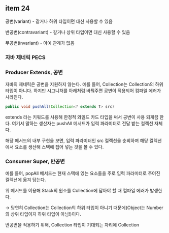 ## item 24

공변(variant) - 같거나 하위 타입이면 대신 사용할 수 있음

반공변(contravariant) - 같거나 상위 타입이면 대신 사용할 수 있음

무공변(invariant) - 아예 관계가 없음

### 자바 제네릭 PECS

### Producer Extends, 공변

자바의 제네릭은 공변을 지원하지 않는다. 예를 들어, Collection<Integer>는 Collection<Number>의 하위 타입이 아니다. 하지만 시그니처를 아래처럼 바꿔주면 공변이 적용되어 컴파일 에러가 사라진다.

```java
public void pushAll(Collection<? extends T> src)
```

extends 라는 키워드를 사용해 한정적 와일드 카드 타입을 써서 공변이 사용 되게끔 한다. 여기서 말하는 생산자는 pushAll 메서드가 입력 파라미터로 전달 받는 컬렉션 자체다. 

해당 메서드의 내부 구현을 보면, 입력 파라미터인 src 컬렉션을 순회하며 해당 컬렉션에서 요소를 생산해 스택에 집어 넣는 것을 볼 수 있다.

### Consumer Super, 반공변

예를 들어, popAll 메서드는 현재 스택에 있는 요소들을 주로 입력 파라미터로 주어진 컬렉션에 옮겨 담는다.

위 메서드를 이용해 Stack<Number>의 원소를 Collection<Object>에 담아야 할 때 컴파일 에러가 발생한다.

→ 당연히 Collection<Object>는 Collection<Number>의 하위 타입이 아니기 때문에(Object는 Number의 상위 타입이지 하위 타입이 아님!)이다. 

반공변을 적용하기 위해, Collection<Number> 타입이 기대되는 자리에 Collection<Object>를 할당하려면 아래처럼 super 키워드를 사용한 한정적 와일드 카드 타입으로 시그니처를 바꿔준다.

```java
public void popAll(Collection<? super T> dst)
```

여기서 말하는 소비자 역시 입력 파라미터로 주어지는 ‘dst’ 컬렉션이다. 메서드 내부 구현을 보면 ‘dst’ 컬렉션은 스택의 요소를 소비해 자기 자신 안에 넣는다.

### 왜 이렇게 할까?

리스코프 치환 원칙 : 항상 상위타입으로의 업캐스팅을 염두해 작성하자

제네릭을 통해 타입 파라미터를 사용하는 이유가 뭘까?

클래스를 다루는 타입을 파라미터화 된 타입으로 바운드해서 컴파일 시간에 오류를 검출하는, type-safe한 코드를 작성하기 위해서다. 

제네릭 변성에 관한 PECS 공식은 다음의 경우에 적용해야한다. 

- 어떤 메서드가 입력 파라메터로 제네릭을 적용한 컨테이너를 받고, 메서드 안에서 해당 컨테이너가 **생산**하는 작업을 하는 경우 `? extends T` 타입 파라메터를 사용하자.
- 어떤 메서드가 입력 파라메터로 제네릭을 적용한 컨테이너를 받고, 메서드안에서 해당 컨테이너가 **소비**하는 작업을 하는 경우 `? super T` 타입 파라메터를 사용하자.

### 코틀린에서는

| Java | Kotlin |
| --- | --- |
| extends | out |
| super | in |

공변이란 타입 인자의 하위 타입 관계가 제네릭의 타입 파라미터에도 유효한 것이다. 또한 공변하는 제네릭 클래스는 생산만 가능하다.

out → set을 할 수 없다.(set은 in에 해당, 변성은 (코드 입장에서)생산만 하기 때문에 읽기 전용이라고 생각하면 된다.)

```kotlin
// out은 이게 가능
fun produce(): T {
	return this.value
}
```

in → 반대로 반공변은, (코드 입장에서)소비만 가능해진다. 데이터를 리턴하는 생산이 불가능하다. 

```kotlin
// in은 이게 가능
fun set(value: T) {
	this.value = value
}
```

자바는 선언지점 변성을 사용할 수 없다. 

→ class SomeClazz<? extends T> { … } 가 불가능하다.

해당 변성이 사용되는 지점에만 한정적으로 와일드 카드를 사용해 변성을 지정할 수 있다. 이걸 사용지점 변성이라고 하는데 코틀린도 당연히 가능하다. 

참고로 MutableList ~는 무공변이다. List는 공변이라서 메서드 시그니처 파라미터 타입을 List로 지정하면 따로 변성을 지정할 필요가 없다. 

### 참고한 블로그

[https://asuraiv.tistory.com/17?category=813980](https://asuraiv.tistory.com/17?category=813980)

[https://asuraiv.tistory.com/16?category=813980](https://asuraiv.tistory.com/16?category=813980)
